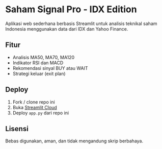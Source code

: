 # Saham Signal Pro - IDX Edition

Aplikasi web sederhana berbasis Streamlit untuk analisis teknikal saham Indonesia menggunakan data dari IDX dan Yahoo Finance.

## Fitur
- Analisis MA50, MA70, MA120
- Indikator RSI dan MACD
- Rekomendasi sinyal BUY atau WAIT
- Strategi keluar (exit plan)

## Deploy
1. Fork / clone repo ini
2. Buka [Streamlit Cloud](https://streamlit.io/cloud)
3. Deploy `app.py` dari repo ini

## Lisensi
Bebas digunakan, aman, dan tidak mengandung skrip berbahaya.
